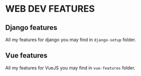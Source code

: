 # WEB DEV FEATURES

## Django features
All my features for django you may find in `django-setup` folder.

## Vue features
All my features for VueJS you may find in `vue-features` folder.